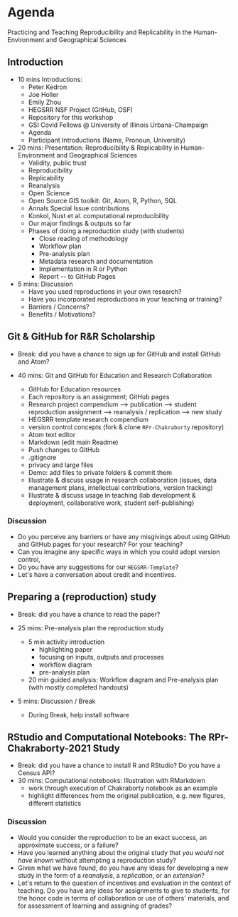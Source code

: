 # Agenda

Practicing and Teaching Reproducibility and Replicability in the Human-Environment and Geographical Sciences

## Introduction

- 10 mins Introductions:
  - Peter Kedron
  - Joe Holler
  - Emily Zhou
  - HEGSRR NSF Project (GitHub, OSF)
  - Repository for this workshop
  - GSI Covid Fellows @ University of Illinois Urbana-Champaign
  - Agenda
  - Participant Introductions (Name, Pronoun, University)
- 20 mins: Presentation: Reproducibility & Replicability in Human-Environment and Geographical Sciences
  - Validity, public trust
  - Reproducibility
  - Replicability
  - Reanalysis
  - Open Science
  - Open Source GIS toolkit: Git, Atom, R, Python, SQL  
  - Annals Special Issue contributions
  - Konkol, Nust et al. computational reproducibility
  - Our major findings & outputs so far
  - Phases of doing a reproduction study (with students)
    - Close reading of methodology
    - Workflow plan
    - Pre-analysis plan
    - Metadata research and documentation
    - Implementation in R or Python
    - Report -- to GitHub Pages
- 5 mins: Discussion
  - Have you used reproductions in your own research?
  - Have you incorporated reproductions in your teaching or training?
  - Barriers / Concerns?
  - Benefits / Motivations?

## Git & GitHub for R&R Scholarship

- Break: did you have a chance to sign up for GitHub and install GitHub and Atom?

- 40 mins: Git and GitHub for Education and Research Collaboration
  - GitHub for Education resources
  - Each repository is an assignment; GitHub pages
  - Research project compendium --> publication --> student reproduction assignment --> reanalysis / replication --> new study
  - HEGSRR template research compendium
  - version control concepts (fork & clone `RPr-Chakraborty` repository)
  - Atom text editor
  - Markdown (edit main Readme)
  - Push changes to GitHub
  - .gitignore
  - privacy and large files
  - Demo: add files to private folders & commit them
  - Illustrate & discuss usage in research collaboration (issues, data management plans, intellectual contributions, version tracking)
  - Illustrate & discuss usage in teaching (lab development & deployment, collaborative work, student self-publishing)

### Discussion

- Do you perceive any barriers or have any misgivings about using GitHub and GitHub pages for your research? For your teaching?
- Can you imagine any specific ways in which you could adopt version control,
- Do you have any suggestions for our `HEGSRR-Template`?
- Let's have a conversation about credit and incentives.

## Preparing a (reproduction) study

- Break: did you have a chance to read the paper?

- 25 mins: Pre-analysis plan the reproduction study
  - 5 min activity introduction
    - highlighting paper
    - focusing on inputs, outputs and processes
    - workflow diagram
    - pre-analysis plan
  - 20 min guided analysis: Workflow diagram and Pre-analysis plan (with mostly completed handouts)
- 5 mins: Discussion / Break
  - During Break, help install software

## RStudio and Computational Notebooks: The RPr-Chakraborty-2021 Study

- Break: did you have a chance to install R and RStudio? Do you have a Census API?
- 30 mins: Computational notebooks: Illustration with RMarkdown
  - work through execution of Chakraborty notebook as an example
  - highlight differences from the original publication, e.g. new figures, different statistics

### Discussion

- Would you consider the reproduction to be an exact success, an approximate success, or a failure?
- Have you learned anything about the original study that *you would not have known* without attempting a reproduction study?
- Given what we have found, do you have any ideas for developing a new study in the form of a *reanalysis*, a *replication*, or an *extension*?
- Let's return to the question of incentives and evaluation in the context of teaching. Do you have any ideas for assignments to give to students, for the honor code in terms of collaboration or use of others' materials, and for assessment of learning and assigning of grades?
